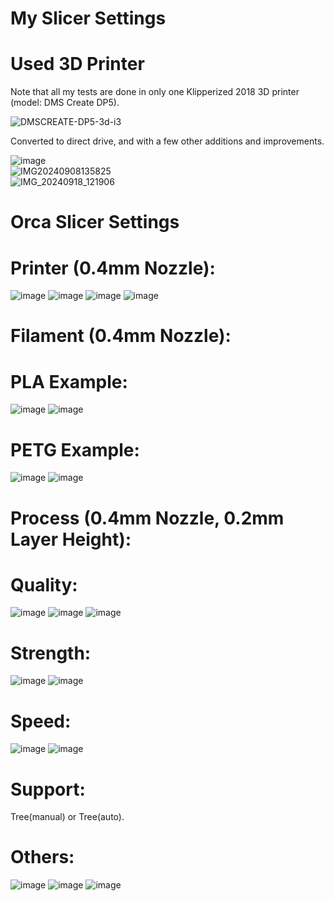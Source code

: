 # My Slicer Settings
  
# Used 3D Printer
Note that all my tests are done in only one Klipperized 2018 3D printer (model: DMS Create DP5).  
  
![DMSCREATE-DP5-3d-i3](https://github.com/user-attachments/assets/7307c003-a19e-41f0-9e40-6adc4e97f0e7)  
  
Converted to direct drive, and with a few other additions and improvements.  
  
![image](https://github.com/user-attachments/assets/e12ccbe9-76d0-4c6a-8232-c4f779447f5c)  
![IMG20240908135825](https://github.com/user-attachments/assets/ed4f3960-5f03-4b46-8f75-73bb7e4608fe)  
![IMG_20240918_121906](https://github.com/user-attachments/assets/efc006f4-d0f7-4fe9-a5c7-f296d5c17ec1)  
  
# Orca Slicer Settings 
# Printer (0.4mm Nozzle):  
![image](https://github.com/user-attachments/assets/314b1792-dc47-44b4-b1d3-70bf22fc6247)
![image](https://github.com/user-attachments/assets/9c291cb7-3ced-43b2-99a1-957bf3cfa34b)
![image](https://github.com/user-attachments/assets/b5c087fd-dde9-4f0f-83f8-5987947ca54e)
![image](https://github.com/user-attachments/assets/846887d0-2ca8-49cd-8252-936d05a90c98)  
  
# Filament (0.4mm Nozzle):  
# PLA Example:  
![image](https://github.com/user-attachments/assets/49b18474-109b-4d56-9535-1c6a2e98cc58)
![image](https://github.com/user-attachments/assets/796d3e25-1f45-43cd-825e-f8d15ca119e2)  
  
# PETG Example:  
![image](https://github.com/user-attachments/assets/020c2a65-3e3b-4407-bef5-b5973e0afb59)
![image](https://github.com/user-attachments/assets/e389a8f4-a041-4958-924c-74deef393727)  
  
# Process (0.4mm Nozzle, 0.2mm Layer Height):  
# Quality:  
![image](https://github.com/user-attachments/assets/bd97752a-6515-40e4-84a7-d7a2fbcb4e64)
![image](https://github.com/user-attachments/assets/8599d576-c563-47cb-8c79-3644614edb68)
![image](https://github.com/user-attachments/assets/a754ce78-6214-4a1a-b049-2b2214f88e25)  
  
# Strength:  
![image](https://github.com/user-attachments/assets/df99b6f5-a971-4d21-b371-05212e0ce8ab)
![image](https://github.com/user-attachments/assets/aa1b7cf4-0457-45c5-9125-fd995c5bfaee)  
  
# Speed:  
![image](https://github.com/user-attachments/assets/0f0464b0-4cb0-4c45-a799-ac678358edaf)
![image](https://github.com/user-attachments/assets/7bae50a1-10d7-4bc3-918c-5c01a4ef802c)  
  
# Support:  
Tree(manual) or Tree(auto).  
  
# Others:  
![image](https://github.com/user-attachments/assets/b88330ed-2d56-4b24-8507-e081c36969c8)
![image](https://github.com/user-attachments/assets/5b144d31-8830-4704-845f-dee8739c9d29)
![image](https://github.com/user-attachments/assets/96265dfa-2518-4545-945e-23c888baeafd)  

